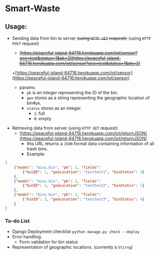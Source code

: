 # Smart-Waste
## Usage:
+ Sending data from bin to server ~~(using `HTTP GET` request):~~ (using `HTTP POST` request)
    + ~~[https://peaceful-island-64716.herokuapp.com/iot/sensor?geo=test&status=1&pk=2](https://peaceful-island-64716.herokuapp.com/iot/sensor?geo=test&status=1&pk=2)~~
    
    +[https://peaceful-island-64716.herokuapp.com/iot/sensor](https://peaceful-island-64716.herokuapp.com/iot/sensor)
    + params:
        + `pk` is an integer representing the ID of the bin.
        + `geo` stores as a string representing the geographic location of bin#`pk`.
        + `status` stores as an integer.
            * `1`: full
            * `0`: empty
* Retrieving data from server (using `HTTP GET` request):
    - [https://peaceful-island-64716.herokuapp.com/iot/returnJSON](https://peaceful-island-64716.herokuapp.com/iot/returnJSON)
        + this URL returns a `JSON` format data containing information of all trash bins.
        * Example:
```json
[
    {"model": "bins.bin", "pk": 1, "fields": 
        {"binID": 1, "geoLocation": "testtest1", "binStatus": 3}
    }, 
    {"model": "bins.bin", "pk": 2, "fields": 
        {"binID": 2, "geoLocation": "testtest2", "binStatus": 1}
    }, 
    {"model": "bins.bin", "pk": 3, "fields": 
        {"binID": 3, "geoLocation": "testtest3", "binStatus": 4}
    }
]
```

### To-do List
+ Django Deployment checklist `python manage.py check --deploy`
+ Error handling:
    + Form validation for bin status
+ Representation of geographic locations. (currently a `Stirng`)



